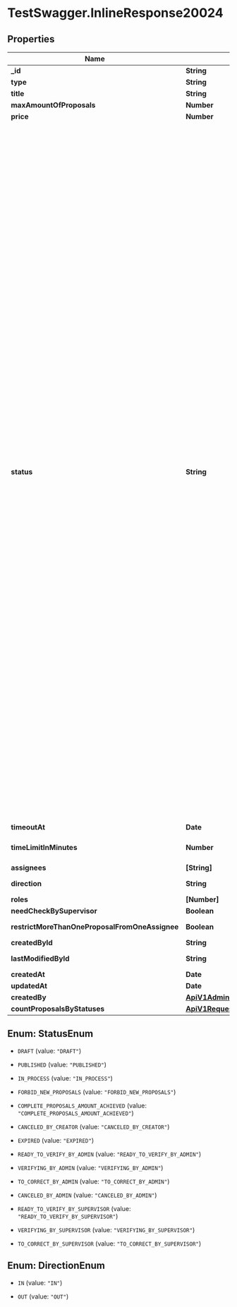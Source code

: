 # TestSwagger.InlineResponse20024

## Properties

Name | Type | Description | Notes
------------ | ------------- | ------------- | -------------
**_id** | **String** | GUID заявки в базе данных. | 
**type** | **String** | Тип заявки. | 
**title** | **String** | Title заявки. | [optional] 
**maxAmountOfProposals** | **Number** | Количество предложений. | 
**price** | **Number** | Цена за каждое предложение. | 
**status** | **String** |  DRAFT - черновик, заявка создана, но не опубликована  PUBLISHED - заявка опубликована, изменять такую заявку можно! Для того чтобы не произошло неожиданных изменений при  установке этого статуса рассчитываем чек сумму на основе данных самой заявки и деталей при создании и каждом изменении. После этого при публикации предложения будем отправлять этот хеш. Если хеш был изменен то предложение не публикуется и  сервер отдает соответствующую ошибку. Так же из этого статуса можно перевести обратно в статус CREATED (черновик) IN_PROGRESS - по заявке уже есть хотябы одно предложение, изменять такую заявку нельзя, можно только закрыть или снять  с публикации, остановить прием предложений по этой заявке. После этого статуса можно закрыть заявку или она может быть  закрыта автоматически FORBID_NEW_PROPOSALS - снять с публикации, остановить прием предложений по этой заявке, этот статус разрешает закрыть  заявку или перевести ее обратно в статус PUBLISHED/IN_PROGRESS в зависимости от того есть ли по этой заявке уже предложения.  Так же после этого статуса можно закрыть заявку или она может быть автоматически закрыта. Финальные статусы, после них нельзя менять ни заявку ни статус: COMPLETE_PROPOSALS_AMOUNT_ACHIEVED - заявка закрылась автоматически при достижении кол-ва выполненных предложений CANCELED_BY_CREATOR - заявка закрыта пользователем EXPIRED - истек срок заявки, автоматически закрылась Технические статусы: VERIFYING_BY_ADMIN - проверяется адином, такая заявка не отображается в общей выдаче, этот статус выставляет сам админ TO_CORRECT_BY_ADMIN - статус выставляет админ после проверки заявки, после этого статуса можно выставить только статус  READY_TO_VERIFY_BY_ADMIN и эта заявка должна попасть обратно на проверку админу. Если админ проверил все и все ок, то он  выставляет статус CREATED. READY_TO_VERIFY_BY_ADMIN - статус устанавливается клиентом для того чтобы админ проверил изменения по заявке CANCELED_BY_ADMIN - закрыто админом  Статусы для проверки заявки у супервизера (пока вроде не нужно, но статусы можно создать): READY_TO_VERIFY_BY_SUPERVISOR - клиент отправляет заявку на проверку спервизеру, в этом статусе заявка не опубликована  на бирже и подавать предложения нельзя, изменять заявку так же нельзя. Заявки с таким статусом доступны всем супервизерам.  (пока этот функционал вроде не нужен) VERIFYING_BY_SUPERVISOR - в процессе проверки заявки супервизером, в этом статусе заявка не опубликована на бирже и  подавать предложения нельзя, изменять заявку так же нельзя (пока этот функционал вроде не нужен) TO_CORRECT_BY_SUPERVISOR - статус выставляет супервизор после проверки заявки, после этого статуса можно выставить только  статус READY_TO_VERIFY и эта заявка должна попасть обратно на проверку ТОМУ ЖЕ супервизеру что и проверял ее ранее.  (поле supervisorId). Если супервизор проверил все и все ок, то он выставляет статус PUBLISHED. (опять же пока можно заложить  статус но логику не реализовывать)  | 
**timeoutAt** | **Date** | Время закрытия заявки. | [optional] 
**timeLimitInMinutes** | **Number** | Время за которое должен отправить предложение после бронирования. В минутах. | [optional] 
**assignees** | **[String]** | Массив id пользователей. | [optional] 
**direction** | **String** | Направление заявки, исходящая или входящая. | 
**roles** | **[Number]** | Массив массив ролей. | [optional] 
**needCheckBySupervisor** | **Boolean** | Если требуется проверка супервайзером. | [optional] 
**restrictMoreThanOneProposalFromOneAssignee** | **Boolean** | Запретить фрилансеру повторное отправление предложений. | [optional] 
**createdById** | **String** | GUID клиента, который создал заявку. | [optional] 
**lastModifiedById** | **String** | GUID клиента, который обновил запрос на поиск товара. | [optional] 
**createdAt** | **Date** | Дата создания | [optional] 
**updatedAt** | **Date** | Дата изменения | [optional] 
**createdBy** | [**ApiV1AdminsGetProductsByStatusCreatedBy**](ApiV1AdminsGetProductsByStatusCreatedBy.md) |  | [optional] 
**countProposalsByStatuses** | [**ApiV1RequestsCountProposalsByStatuses**](ApiV1RequestsCountProposalsByStatuses.md) |  | [optional] 



## Enum: StatusEnum


* `DRAFT` (value: `"DRAFT"`)

* `PUBLISHED` (value: `"PUBLISHED"`)

* `IN_PROCESS` (value: `"IN_PROCESS"`)

* `FORBID_NEW_PROPOSALS` (value: `"FORBID_NEW_PROPOSALS"`)

* `COMPLETE_PROPOSALS_AMOUNT_ACHIEVED` (value: `"COMPLETE_PROPOSALS_AMOUNT_ACHIEVED"`)

* `CANCELED_BY_CREATOR` (value: `"CANCELED_BY_CREATOR"`)

* `EXPIRED` (value: `"EXPIRED"`)

* `READY_TO_VERIFY_BY_ADMIN` (value: `"READY_TO_VERIFY_BY_ADMIN"`)

* `VERIFYING_BY_ADMIN` (value: `"VERIFYING_BY_ADMIN"`)

* `TO_CORRECT_BY_ADMIN` (value: `"TO_CORRECT_BY_ADMIN"`)

* `CANCELED_BY_ADMIN` (value: `"CANCELED_BY_ADMIN"`)

* `READY_TO_VERIFY_BY_SUPERVISOR` (value: `"READY_TO_VERIFY_BY_SUPERVISOR"`)

* `VERIFYING_BY_SUPERVISOR` (value: `"VERIFYING_BY_SUPERVISOR"`)

* `TO_CORRECT_BY_SUPERVISOR` (value: `"TO_CORRECT_BY_SUPERVISOR"`)





## Enum: DirectionEnum


* `IN` (value: `"IN"`)

* `OUT` (value: `"OUT"`)




